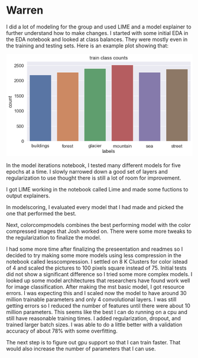 # Warren

I did a lot of modeling for the group and used LIME and a model explainer to further understand how to make changes. I started with some initial EDA in the EDA notebook and looked at class balances. They were mostly even in the training and testing sets. Here is an example plot showing that:

![Class Balance](Images/classbalance].png)


In the model iterations notebook, I tested many different models for five epochs at a time. I slowly narrowed down a good set of layers and regularization to use thought there is still a lot of room for improvement.

I got LIME working in the notebook called Lime and made some fuctions to output explainers. 

In modelscoring, I evaluated every model that I had made and picked the one that performed the best. 

Next, colorcompmodels combines the best performing model with the color compressed images that Josh worked on. There were some more tweaks to the regularization to finalize the model. 

I had some more time after finalizing the preseentation and readmes so I decided to try making some more models using less compression in the notebook called lesscompression. I settled on 8 K Clusters for color istead of 4 and scaled the pictures to 100 pixels square instead of 75. Initial tests did not show a significant difference so I tried some more complex models. I looked up some model architectures that researchers have found work well for image classification. After making the mst basic model, I got resource errors. I was expecting this and I scaled now the model to have around 30 million trainable parameters and only 4 convolutional layers. I was still getting errors so I reduced the number of features until there were about 10 million parameters. This seems like the best I can do running on a cpu and still have reasonable training times. I added regularization, dropout, and trained larger batch sizes. I was able to do a little better with a validation accuracy of about 78% with some overfitting.

The next step is to figure out gpu support so that I can train faster. That would also increase the number of parameters that I can use.
